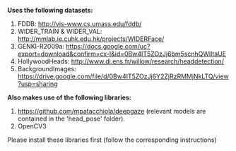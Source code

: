 **Uses the following datasets:**

1. FDDB: http://vis-www.cs.umass.edu/fddb/
2. WIDER_TRAIN & WIDER_VAL: http://mmlab.ie.cuhk.edu.hk/projects/WIDERFace/
3. GENKI-R2009a: https://docs.google.com/uc?export=download&confirm=cx-l&id=0Bw4IT5ZOzJj6bm5scnhQWlltaUE
4. HollywoodHeads: http://www.di.ens.fr/willow/research/headdetection/
5. BackgroundImages: https://drive.google.com/file/d/0Bw4IT5ZOzJj6Y2ZjRzRMMjNkLTQ/view?usp=sharing

**Also makes use of the following libraries:**
1. https://github.com/mpatacchiola/deepgaze (relevant models are contained in the 'head_pose' folder).
2. OpenCV3

Please install these libraries first (follow the corresponding instructions)
